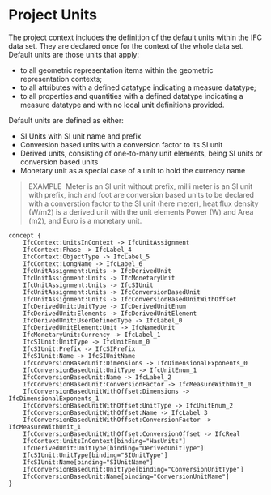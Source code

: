 Project Units
=============

The project context includes the definition of the default units within the IFC data set. They are declared once for the context of the whole data set. Default units are those units that apply:

* to all geometric representation items within the geometric representation contexts; 
* to all attributes with a defined datatype indicating a measure datatype; 
* to all properties and quantities with a defined datatype indicating a measure datatype and with no local unit definitions provided. 

Default units are defined as either:

* SI Units with SI unit name and prefix
* Conversion based units with a conversion factor to its SI unit
* Derived units, consisting of one-to-many unit elements, being SI units or conversion based units
* Monetary unit as a special case of a unit to hold the currency name

> EXAMPLE&nbsp; Meter is an SI unit without prefix, milli meter is an SI unit with prefix, inch and foot are conversion based units to be declared with a converstion factor to the SI unit (here meter), heat flux density (W/m2) is a derived unit with the unit elements Power (W) and Area (m2), and Euro is a monetary unit.

```
concept {
    IfcContext:UnitsInContext -> IfcUnitAssignment
    IfcContext:Phase -> IfcLabel_4
    IfcContext:ObjectType -> IfcLabel_5
    IfcContext:LongName -> IfcLabel_6
    IfcUnitAssignment:Units -> IfcDerivedUnit
    IfcUnitAssignment:Units -> IfcMonetaryUnit
    IfcUnitAssignment:Units -> IfcSIUnit
    IfcUnitAssignment:Units -> IfcConversionBasedUnit
    IfcUnitAssignment:Units -> IfcConversionBasedUnitWithOffset
    IfcDerivedUnit:UnitType -> IfcDerivedUnitEnum
    IfcDerivedUnit:Elements -> IfcDerivedUnitElement
    IfcDerivedUnit:UserDefinedType -> IfcLabel_0
    IfcDerivedUnitElement:Unit -> IfcNamedUnit
    IfcMonetaryUnit:Currency -> IfcLabel_1
    IfcSIUnit:UnitType -> IfcUnitEnum_0
    IfcSIUnit:Prefix -> IfcSIPrefix
    IfcSIUnit:Name -> IfcSIUnitName
    IfcConversionBasedUnit:Dimensions -> IfcDimensionalExponents_0
    IfcConversionBasedUnit:UnitType -> IfcUnitEnum_1
    IfcConversionBasedUnit:Name -> IfcLabel_2
    IfcConversionBasedUnit:ConversionFactor -> IfcMeasureWithUnit_0
    IfcConversionBasedUnitWithOffset:Dimensions -> IfcDimensionalExponents_1
    IfcConversionBasedUnitWithOffset:UnitType -> IfcUnitEnum_2
    IfcConversionBasedUnitWithOffset:Name -> IfcLabel_3
    IfcConversionBasedUnitWithOffset:ConversionFactor -> IfcMeasureWithUnit_1
    IfcConversionBasedUnitWithOffset:ConversionOffset -> IfcReal
    IfcContext:UnitsInContext[binding="HasUnits"]
    IfcDerivedUnit:UnitType[binding="DerivedUnitType"]
    IfcSIUnit:UnitType[binding="SIUnitType"]
    IfcSIUnit:Name[binding="SIUnitName"]
    IfcConversionBasedUnit:UnitType[binding="ConversionUnitType"]
    IfcConversionBasedUnit:Name[binding="ConversionUnitName"]
}
```
